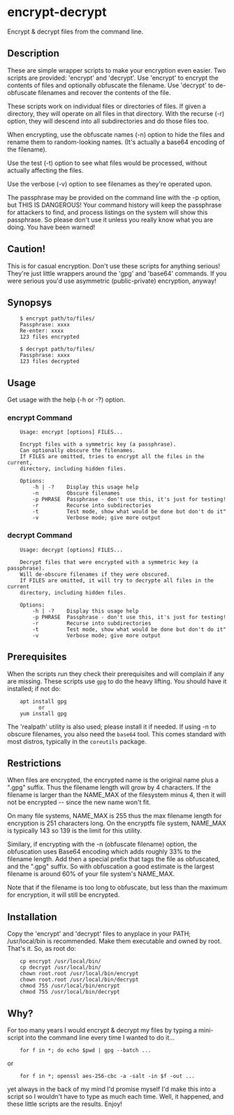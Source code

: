 # encrypt-decrypt
Encrypt &amp; decrypt files from the command line.

## Description
These are simple wrapper scripts to make your encryption even easier.
Two scripts are provided: 'encrypt' and 'decrypt'.
Use 'encrypt' to encrypt the contents of files and optionally obfuscate the filename.
Use 'decrypt' to de-obfuscate filenames and recover the contents of the file.

These scripts work on individual files or directories of files.
If given a directory, they will operate on all files in that directory.
With the recurse (-r) option, they will descend into all subdirectories
and do those files too.

When encrypting, use the obfuscate names (-n) option to hide the files
and rename them to random-looking names.  (It's actually a base64
encoding of the filename).

Use the test (-t) option to see what files would be processed, without
actually affecting the files.

Use the verbose (-v) option to see filenames as they're operated upon.

The passphrase may be provided on the command line with the -p option,
but THIS IS DANGEROUS!  Your command history will keep the passphrase
for attackers to find, and process listings on the system will show
this passphrase.  So please don't use it unless you really know what you
are doing.  You have been warned!

## Caution!

This is for casual encryption.  Don't use these scripts for anything serious!
They're just little wrappers around the 'gpg' and 'base64' commands.
If you were serious you'd use asymmetric (public-private) encryption, anyway!

## Synopsys

        $ encrypt path/to/files/
        Passphrase: xxxx
        Re-enter: xxxx
        123 files encrypted

        $ decrypt path/to/files/
        Passphrase: xxxx
        123 files decrypted

## Usage

Get usage with the help (-h or -?) option.

### encrypt Command

        Usage: encrypt [options] FILES...

        Encrypt files with a symmetric key (a passphrase).
        Can optionally obscure the filenames.
        If FILES are omitted, tries to encrypt all the files in the current,
        directory, including hidden files.

        Options:
            -h | -?    Display this usage help
            -n         Obscure filenames
            -p PHRASE  Passphrase - don't use this, it's just for testing!
            -r         Recurse into subdirectories
            -t         Test mode, show what would be done but don't do it"
            -v         Verbose mode; give more output

### decrypt Command

        Usage: decrypt [options] FILES...

        Decrypt files that were encrypted with a symmetric key (a passphrase).
        Will de-obscure filenames if they were obscured.
        If FILES are omitted, it will try to decrypte all files in the current
        directory, including hidden files.

        Options:
            -h | -?    Display this usage help
            -p PHRASE  Passphrase - don't use this, it's just for testing!
            -r         Recurse into subdirectories
            -t         Test mode, show what would be done but don't do it"
            -v         Verbose mode; give more output

## Prerequisites

When the scripts run they check their prerequisites and will complain if any are missing.
These scripts use `gpg` to do the heavy lifting.  You should have it installed; if not do:

        apt install gpg
              or
        yum install gpg

The 'realpath' utility is also used; please install it if needed.
If using -n to obscure filenames, you also need the `base64` tool.
This comes standard with most distros, typically in the `coreutils` package.

## Restrictions

When files are encrypted, the encrypted name is the original name plus a ".gpg" suffix.
Thus the filename length will grow by 4 characters.  If the filename is larger than
the NAME_MAX of the filesystem minus 4, then it will not be encrypted -- since the new
name won't fit. 

On many file systems, NAME_MAX is 255 thus the max filename length for encryption
is 251 characters long.  On the encryptfs file system, NAME_MAX is typically 143
so 139 is the limit for this utility.

Similary, if encrypting with the -n (obfuscate filename) option, the obfuscation 
uses Base64 encoding which adds roughly 33% to the filename length.  Add then
a special prefix that tags the file as obfuscated, and the ".gpg" suffix.
So with obfuscation a good estimate is the largest filename is around 60% of
your file system's NAME_MAX.

Note that if the filename is too long to obfuscate, but less than the maximum for 
encryption, it will still be encrypted.

## Installation

Copy the 'encrypt' and 'decrypt' files to anyplace in your PATH; /usr/local/bin is recommended.
Make them executable and owned by root.  That's it.  So, as root do:

        cp encrypt /usr/local/bin/
        cp decrypt /usr/local/bin/
        chown root.root /usr/local/bin/encrypt
        chown root.root /usr/local/bin/decrypt
        chmod 755 /usr/local/bin/encrypt
        chmod 755 /usr/local/bin/decrypt

## Why?

For too many years I would encrypt & decrypt my files by typing a mini-script
into the command line every time I wanted to do it...

        for f in *; do echo $pwd | gpg --batch ...

or

        for f in *; openssl aes-256-cbc -a -salt -in $f -out ...

yet always in the back of my mind I'd promise myself I'd make this into a script 
so I wouldn't have to type as much each time.  Well, it happened, and these
little scripts are the results.  Enjoy!

